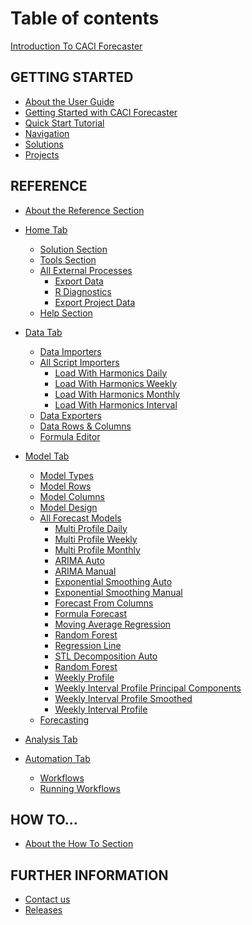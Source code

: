 # Table of contents

[Introduction To CACI Forecaster](README.md)

<!--* [CACI Forecaster Overview](Overview.md)-->

## GETTING STARTED
* [About the User Guide](getting-started/user-guide.md)
* [Getting Started with CACI Forecaster](getting-started/Getting-started.md)
* [Quick Start Tutorial](getting-started/Tutorial.md)
* [Navigation](getting-started/Navigation.md)
* [Solutions](getting-started/Solution.md)
* [Projects](getting-started/Projects.md)

## REFERENCE
* [About the Reference Section](reference/reference.md)
* [Home Tab](reference/Home/Home.md)
    * [Solution Section](reference/Home/Home-Solution.md)
    * [Tools Section](reference/Home/Home-Tools.md)
    * [All External Processes](reference/Home/External-Processes/External-Processes.md)
        - [Export Data](reference/Home/External-Processes/Export-Data.md)
        - [R Diagnostics](reference/Home/External-Processes/R-Diagnostics.md)
        - [Export Project Data](reference/Home/External-Processes/Export-Project-Data.md)
    * [Help Section](reference/Home/Home-Help.md) 
 
* [Data Tab](reference/Data/Data.md)
    * [Data Importers](reference/Data/Data-Importers.md)
    * [All Script Importers](reference/Data/Importers/Importers.md)
        * [Load With Harmonics Daily](reference/Data/Importers/Load-With-Harmonics-Daily.md)
        * [Load With Harmonics Weekly](reference/Data/Importers/Load-With-Harmonics-Weekly.md)
        * [Load With Harmonics Monthly](reference/Data/Importers/Load-With-Harmonics-Monthly.md)
        * [Load With Harmonics Interval](reference/Data/Importers/Load-With-Harmonics-Interval.md)
    * [Data Exporters](reference/Data/Data-Exporters.md)
    * [Data Rows & Columns](reference/Data/Data-Rows-Columns.md)
    * [Formula Editor](reference/Data/Formula-Editor.md)
    

* [Model Tab](reference/Forecasting/Forecasting-Overview.md)
    * [Model Types](reference/Forecasting/Model-Type.md)
    * [Model Rows](reference/Forecasting/Model-Rows.md)
    * [Model Columns](reference/Forecasting/Model-Columns.md)
    * [Model Design](reference/Forecasting/Model-Design.md)
    * [All Forecast Models](reference/Forecasting/Forecast-Models/Forecast-Models.md)
        * [Multi Profile Daily](reference/Forecasting/Forecast-Models/Multi-Profile-Daily.md)
        * [Multi Profile Weekly](reference/Forecasting/Forecast-Models/Multi-Profile-Weekly.md)
        * [Multi Profile Monthly](reference/Forecasting/Forecast-Models/Multi-Profile-Monthly.md)
        * [ARIMA Auto](reference/Forecasting/Forecast-Models/ARIMA-Auto.md)
        * [ARIMA Manual](reference/Forecasting/Forecast-Models/ARIMA-Manual.md)
        * [Exponential Smoothing Auto](reference/Forecasting/Forecast-Models/Exponential-Smoothing-Auto.md) 
        * [Exponential Smoothing Manual](reference/Forecasting/Forecast-Models/Exponential-Smoothing-Manual.md) 
        * [Forecast From Columns](reference/Forecasting/Forecast-Models/Forecast-From-Columns.md)
        * [Formula Forecast](reference/Forecasting/Forecast-Models/Formula-Forecast.md)
        * [Moving Average Regression](reference/Forecasting/Forecast-Models/Moving-Average-Regression.md) 
        * [Random Forest](reference/Forecasting/Forecast-Models/Random-Forest.md)
        * [Regression Line](reference/Forecasting/Forecast-Models/Regression-Line.md)
        * [STL Decomposition Auto](reference/Forecasting/Forecast-Models/STL-Decompositon-Auto.md)
        * [Random Forest](reference/Forecasting/Forecast-Models/Random-Forest.md)
        * [Weekly Profile](reference/Forecasting/Forecast-Models/Weekly-Profile.md)
        * [Weekly Interval Profile Principal Components](reference/Forecasting/Forecast-Models/Weekly-Interval-Profile-Principal-Components.md)
        * [Weekly Interval Profile Smoothed](reference/Forecasting/Forecast-Models/Weekly-Interval-Profile-Smoothed.md)
        * [Weekly Interval Profile](reference/Forecasting/Forecast-Models/Weekly-Interval-Profile.md)
    * [Forecasting](reference/Forecasting/Forecasting-ribbon.md)
  
* [Analysis Tab](reference/Analysis/Analysis.md)

* [Automation Tab](reference/Automation/Automation.md)
    * [Workflows](reference/Automation/Workflows.md)
    * [Running Workflows](reference/Automation/Running-workflows.md)


## HOW TO...
* [About the How To Section](how-to/how-to.md)

<!--
* [Choose the Best Forecasting Model](use-cases/Forecast-Models-Overview.md)
* [Use Marketing Type Delays](use-cases/Delays.md)
* [Do Interval Forecasting](use-cases/Interval-Forecasting.md)
* [Use Decomposition Models](use-cases/Decomposition-Models.md)
-->

<!--
* [Forecasting Course]()
    * [Introduction to Forecasting]()
        * [Forecasts – usefulness and limitations](reference/part-i/writing-is-nice.md)
        * [Models](reference/part-i/gitbook-is-nice.md)
        * [Model and forecast quality](GettingStarted/GettingStarted.md#Projects)
        * [From simple to complex models](GettingStarted/GettingStarted.md#Projects)
        * [Seasonal models in Forecaster](GettingStarted/GettingStarted.md#Projects)

    * [Regression Models](reference/part-i/README.md)
        * [Regression models – theory and practice](reference/part-i/writing-is-nice.md)
        * [Derived columns, ranges, overfitting](reference/part-i/gitbook-is-nice.md)
        * [Custom models and importation processes](GettingStarted/GettingStarted.md#Projects)

    * [Dealing with Time](reference/part-i/README.md)
        * [Advanced regression modelling](reference/part-i/writing-is-nice.md)
        * [Pure time series models](reference/part-i/gitbook-is-nice.md)
        * [Decomposition forecasting](GettingStarted/GettingStarted.md#Projects)

    * [Automation and further Algorithms](reference/part-i/README.md)
        * [Automation: using workflows](reference/part-i/writing-is-nice.md)
        * [Forecasting at interval level](reference/part-i/gitbook-is-nice.md)
        * [Decision Trees, Random Forests and Neural Networks](GettingStarted/GettingStarted.md#Projects)
    * [Client’s current forecasting models and any bespoke models and data connectivity](GettingStarted/GettingStarted.md#Projects)
-->

## FURTHER INFORMATION

* [Contact us](extra/contact-us.md)
* [Releases](extra/releases.md)

<!--
## TEMPORARY
* [We love feedback](extra/we-love-feedback.md)
* [Markdown examples (temp)](extra/markdown-examples.md)
-->